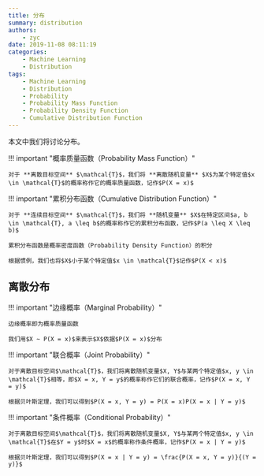 ```yaml
---
title: 分布
summary: distribution
authors:
    - zyc
date: 2019-11-08 08:11:19
categories:
    - Machine Learning
    - Distribution
tags:
    - Machine Learning
    - Distribution
    - Probability
    - Probability Mass Function
    - Probability Density Function
    - Cumulative Distribution Function
---
```


本文中我们将讨论分布。

!!! important "概率质量函数（Probability Mass Function）"

    对于 **离散目标空间** $\mathcal{T}$，我们将 **离散随机变量** $X$为某个特定值$x \in \mathcal{T}$的概率称作它的概率质量函数，记作$P(X = x)$

!!! important "累积分布函数（Cumulative Distribution Function）"

    对于 **连续目标空间** $\mathcal{T}$，我们将 **随机变量** $X$在特定区间$a, b \in \mathcal{T}, a \leq b$的概率称作它的累积分布函数，记作$P(a \leq X \leq b)$
    
    累积分布函数是概率密度函数（Probability Density Function）的积分

    根据惯例，我们也将$X$小于某个特定值$x \in \mathcal{T}$记作$P(X < x)$

## 离散分布

!!! important "边缘概率（Marginal Probability）"

    边缘概率即为概率质量函数

    我们用$X ~ P(X = x)$来表示$X$依据$P(X = x)$分布

!!! important "联合概率（Joint Probability）"

    对于离散目标空间$\mathcal{T}$，我们将离散随机变量$X, Y$与某两个特定值$x, y \in \mathcal{T}$相等，即$X = x, Y = y$的概率称作它们的联合概率，记作$P(X = x, Y = y)$

    根据贝叶斯定理，我们可以得到$P(X = x, Y = y) = P(X = x)P(X = x | Y = y)$

!!! important "条件概率（Conditional Probability）"

    对于离散目标空间$\mathcal{T}$，我们将离散随机变量$X, Y$与某两个特定值$x, y \in \mathcal{T}$在$Y = y$时$X = x$的概率称作条件概率，记作$P(X = x | Y = y)$

    根据贝叶斯定理，我们可以得到$P(X = x | Y = y) = \frac{P(X = x, Y = y)}{(Y = y)}$

